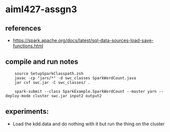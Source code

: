 # aiml427-assgn3

## references
* https://spark.apache.org/docs/latest/sql-data-sources-load-save-functions.html

## compile and run notes
```
	source SetupSparkClasspath.zsh
	javac -cp "jars/*" -d swc_classes SparkWordCount.java
	jar cvf swc.jar -C swc_classes/ .

	spark-submit --class SparkExample.SparkWordCount --master yarn --deploy-mode cluster swc.jar input2 output2
```

## experiments:

* Load the kdd.data and do nothing with it but run the thing on the cluster
